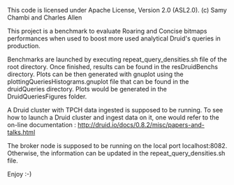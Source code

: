 This code is licensed under Apache License, Version 2.0 (ASL2.0).
(c) Samy Chambi and Charles Allen

This project is a benchmark to evaluate Roaring and Concise bitmaps performances when used to boost more used analytical Druid's queries in production. 

Benchmarks are launched by executing repeat_query_densities.sh file of the root directory. Once finished, results can be found in the resDruidBenchs directory. Plots can be then generated with gnuplot using the plottingQueriesHistograms.gnuplot file that can be found in the druidQueries directory. Plots would be generated in the DruidQueriesFigures folder.     

A Druid cluster with TPCH data ingested is supposed to be running. To see how to launch a Druid cluster and ingest data on it, one would refer to the on-line documentation : http://druid.io/docs/0.8.2/misc/papers-and-talks.html

The broker node is supposed to be running on the local port localhost:8082. Otherwise, the information can be updated in the repeat_query_densities.sh file.

Enjoy :-)
